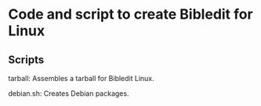 # Code and script to create Bibledit for Linux

## Scripts

tarball: Assembles a tarball for Bibledit Linux.

debian.sh: Creates Debian packages.
